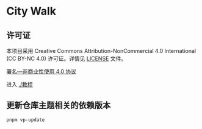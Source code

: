 # City Walk

## 许可证
本项目采用 Creative Commons Attribution-NonCommercial 4.0 International (CC BY-NC 4.0) 许可证。详情见 [LICENSE](LICENSE) 文件。



[署名—非商业性使用 4.0 协议]([https://www.example.com](https://creativecommons.org/licenses/by-nc/4.0/legalcode.zh-hans))

进入 [./教程](./教程/README.md)

## 更新仓库主题相关的依赖版本

```sh
pnpm vp-update
```
